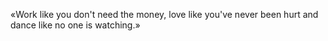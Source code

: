 «Work like you don't need the money, love like you've never been hurt and dance like no one is watching.»
